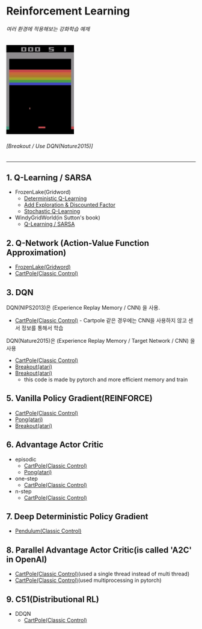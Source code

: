 # Reinforcement Learning
###### 여러 환경에 적용해보는 강화학습 예제

![Alt text](/readme/Play.gif)
###### [Breakout / Use DQN(Nature2015)]

---------------
## 1. Q-Learning / SARSA
* FrozenLake(Gridword)
	* [Deterministic Q-Learning](https://github.com/jcwleo/Reinforcement_Learning/blob/master/FrozenLake/FL_Q-Table.py)
	* [Add Exploration & Discounted Factor](https://github.com/jcwleo/Reinforcement_Learning/blob/master/FrozenLake/FL_Q-table_exp%26dis.py)
	* [Stochastic Q-Learning](https://github.com/jcwleo/Reinforcement_Learning/blob/master/FrozenLake/FL_Q-table_Stochastic.py)
* WindyGridWorld(in Sutton's book)
    * [Q-Learning / SARSA](https://github.com/jcwleo/Reinforcement_Learning/tree/master/Windygridworld)
## 2. Q-Network (Action-Value Function Approximation)
* [FrozenLake(Gridword)](https://github.com/jcwleo/Reinforcement_Learning/blob/master/FrozenLake/FrozenLake_Q-Network.py)
* [CartPole(Classic Control)](https://github.com/jcwleo/Reinforcement_Learning/blob/master/CartPole/CartPole_Q-Network.py)

## 3. DQN
DQN(NIPS2013)은 (Experience Replay Memory / CNN) 을 사용.
* [CartPole(Classic Control)](https://github.com/jcwleo/Reinforcement_Learning/blob/master/CartPole/CartPole_DQN_NIPS2013.py) - Cartpole 같은 경우에는 CNN을 사용하지 않고 센서 정보를 통해서 학습

DQN(Nature2015)은 (Experience Replay Memory / Target Network / CNN) 을 사용

* [CartPole(Classic Control)](https://github.com/jcwleo/Reinforcement_Learning/blob/master/CartPole/CartPole_DQN_Nature2015.py)
* [Breakout(atari)](https://github.com/jcwleo/Reinforcement_Learning/blob/master/Breakout/Breakout_DQN_class.py)
* [Breakout(atari)](https://github.com/jcwleo/Reinforcement_Learning/blob/master/Breakout/breakout_dqn_pytorch.py)
	* this code is made by pytorch and more efficient memory and train

## 5. Vanilla Policy Gradient(REINFORCE)
* [CartPole(Classic Control)](https://github.com/jcwleo/Reinforcement_Learning/blob/master/CartPole/CartPole_PolicyGradient.py)
* [Pong(atari)](https://github.com/jcwleo/Reinforcement_Learning/blob/master/Pong/Pong_PolicyGradient.py)
* [Breakout(atari)](https://github.com/jcwleo/Reinforcement_Learning/blob/master/Breakout/Breakout_PolicyGradient.py)

## 6. Advantage Actor Critic
* episodic
	* [CartPole(Classic Control)](https://github.com/jcwleo/Reinforcement_Learning/blob/master/CartPole/CartPole_A2C_episodic.py)
	* [Pong(atari)](https://github.com/jcwleo/Reinforcement_Learning/blob/master/Pong/Pong_A2C_episodic.py)
* one-step
    *  [CartPole(Classic Control)](https://github.com/jcwleo/Reinforcement_Learning/blob/master/CartPole/Cartpole_A2C_onestep.py)
* n-step
    * [CartPole(Classic Control)](https://github.com/jcwleo/Reinforcement_Learning/blob/master/CartPole/Cartpole_A2C_nstep.py)

## 7. Deep Deterministic Policy Gradient
   * [Pendulum(Classic Control)](https://github.com/jcwleo/Reinforcement_Learning/blob/master/pendulum/pendulum_ddpg.py)

## 8. Parallel Advantage Actor Critic(is called 'A2C' in OpenAI)
* [CartPole(Classic Control)](https://github.com/jcwleo/Reinforcement_Learning/blob/master/CartPole/CartPole_PAAC.py)(used a single thread instead of multi thread)
* [CartPole(Classic Control)](https://github.com/jcwleo/Reinforcement_Learning/blob/master/CartPole/CartPole_PAAC_multiproc.py)(used multiprocessing in pytorch)

## 9. C51(Distributional RL)
* DDQN
	* [CartPole(Classic Control)](https://github.com/jcwleo/Reinforcement_Learning/blob/master/CartPole/CartPole_C51.py)
